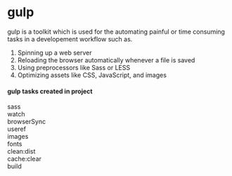 # gulp
 gulp is a toolkit which is used for the automating painful or time consuming tasks in a developement workflow such as.<br>

  1. Spinning up a web server <br>
  2. Reloading the browser automatically whenever a file is saved <br>
  3. Using preprocessors like Sass or LESS <br>
  4. Optimizing assets like CSS, JavaScript, and images <br>
  
  
#### gulp tasks created in project
   sass<br>
   watch<br>
   browserSync<br>
   useref<br>
   images<br>
   fonts<br>
   clean:dist<br>
   cache:clear<br>
   build<br>
